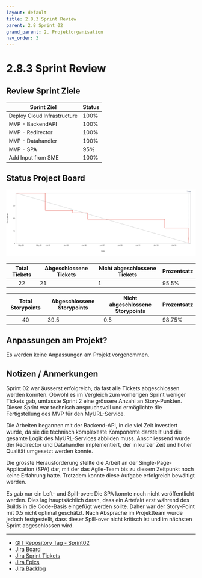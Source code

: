 ```yaml
---
layout: default
title: 2.8.3 Sprint Review
parent: 2.8 Sprint 02
grand_parent: 2. Projektorganisation
nav_order: 3
---
```


# 2.8.3 Sprint Review

## Review Sprint Ziele

| **Sprint Ziel**             | **Status** |
| --------------------------- | ---------- |
| Deploy Cloud Infrastructure | 100%       |
| MVP - BackendAPI            | 100%       |
| MVP - Redirector            | 100%       |
| MVP - Datahandler           | 100%       |
| MVP - SPA                   | 95%        |
| Add Input from SME          | 100%       |

## Status Project Board

![Burndown_Sprint02](../../../resources/images/Burndown_Sprint02.png)

| **Total Tickets** | **Abgeschlossene Tickets** | **Nicht abgeschlossene Tickets** | **Prozentsatz** |
| :---------------: | -------------------------- | -------------------------------- | --------------- |
|        22         | 21                         | 1                                | 95.5%           |

| **Total Storypoints** | **Abgeschlossene Storypoints** | **Nicht abgeschlossene Storypoints** | **Prozentsatz** |
| :-------------------: | ------------------------------ | ------------------------------------ | --------------- |
|          40           | 39.5                           | 0.5                                  | 98.75%          |

## Anpassungen am Projekt?

Es werden keine Anpassungen am Projekt vorgenommen.

## Notizen / Anmerkungen

Sprint 02 war äusserst erfolgreich, da fast alle Tickets abgeschlossen werden konnten. Obwohl es im Vergleich zum vorherigen Sprint weniger Tickets gab, umfasste Sprint 2 eine grössere Anzahl an Story-Punkten. Dieser Sprint war technisch anspruchsvoll und ermöglichte die Fertigstellung des MVP für den MyURL-Service.

Die Arbeiten begannen mit der Backend-API, in die viel Zeit investiert wurde, da sie die technisch komplexeste Komponente darstellt und die gesamte Logik des MyURL-Services abbilden muss. Anschliessend wurde der Redirector und Datahandler implementiert, der in kurzer Zeit und hoher Qualität umgesetzt werden konnte.

Die grösste Herausforderung stellte die Arbeit an der Single-Page-Application (SPA) dar, mit der das Agile-Team bis zu diesem Zeitpunkt noch keine Erfahrung hatte. Trotzdem konnte diese Aufgabe erfolgreich bewältigt werden.

Es gab nur ein Left- und Spill-over: Die SPA konnte noch nicht veröffentlicht werden. Dies lag hauptsächlich daran, dass ein Artefakt erst während des Builds in die Code-Basis eingefügt werden sollte. Daher war der Story-Point mit 0.5 nicht optimal geschätzt. Nach Absprache im Projektteam wurde jedoch festgestellt, dass dieser Spill-over nicht kritisch ist und im nächsten Sprint abgeschlossen wird.

---

- [GIT Repository Tag - Sprint02](https://github.com/Cloud-native-engineering/sem03_docs/releases/tag/sprint-02)
- [Jira Board](https://itcne23.atlassian.net/jira/software/projects/BPM/boards/3)
- [Jira Sprint Tickets](https://itcne23.atlassian.net/issues/?jql=project+%3D+%22URL%22+AND+sprint+%3D+7+ORDER+BY+created+DESC&atlOrigin=eyJpIjoiZDI3MmM2OWEzMGU3NDBiYjgwNjUzNTAwNWExNGYzYzAiLCJwIjoiaiJ9)
- [Jira Epics](https://itcne23.atlassian.net/issues/URL-57?atlOrigin=eyJpIjoiZDI3MmM2OWEzMGU3NDBiYjgwNjUzNTAwNWExNGYzYzAiLCJwIjoiaiJ9&jql=project%20%3D%20%22URL%22%20AND%20type%20%3D%20Epic%20ORDER%20BY%20created%20DESC)
- [Jira Backlog](https://itcne23.atlassian.net/jira/software/projects/URL/boards/3/backlog)
